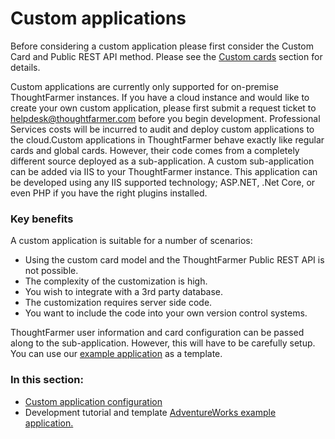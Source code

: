 # Custom applications

Before considering a custom application please first consider the Custom Card and Public REST API method. Please see the [Custom cards](../thoughtfarmer-custom-cards/) section for details.  
  
Custom applications are currently only supported for on-premise ThoughtFarmer instances. If you have a cloud instance and would like to create your own custom application, please first submit a request ticket to [helpdesk@thoughtfarmer.com](mailto:helpdesk@thoughtfarmer.com) before you begin development. Professional Services costs will be incurred to audit and deploy custom applications to the cloud.Custom applications in ThoughtFarmer behave exactly like regular cards and global cards. However, their code comes from a completely different source deployed as a sub-application. A custom sub-application can be added via IIS to your ThoughtFarmer instance. This application can be developed using any IIS supported technology; ASP.NET, .Net Core, or even PHP if you have the right plugins installed. 

### Key benefits

A custom application is suitable for a number of scenarios:

* Using the custom card model and the ThoughtFarmer Public REST API is not possible. 
* The complexity of the customization is high. 
* You wish to integrate with a 3rd party database.
* The customization requires server side code.
* You want to include the code into your own version control systems.

ThoughtFarmer user information and card configuration can be passed along to the sub-application. However, this will have to be carefully setup. You can use our [example application](adventureworks-example-application/) as a template.

### **In this section:**

* [Custom application configuration](configure-a-custom-application.md)
* Development tutorial and template [AdventureWorks example application.](adventureworks-example-application/)

